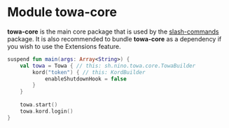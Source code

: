 # Module towa-core
**towa-core** is the main core package that is used by the [slash-commands](https://towa.nino.sh/slash-commands/index.html) package. It
is also recommended to bundle **towa-core** as a dependency if you wish to use the Extensions feature.

```kotlin
suspend fun main(args: Array<String>) {
    val towa = Towa { // this: sh.nino.towa.core.TowaBuilder
        kord("token") { // this: KordBuilder
            enableShutdownHook = false
        }
    }
    
    towa.start()
    towa.kord.login()
}
```
